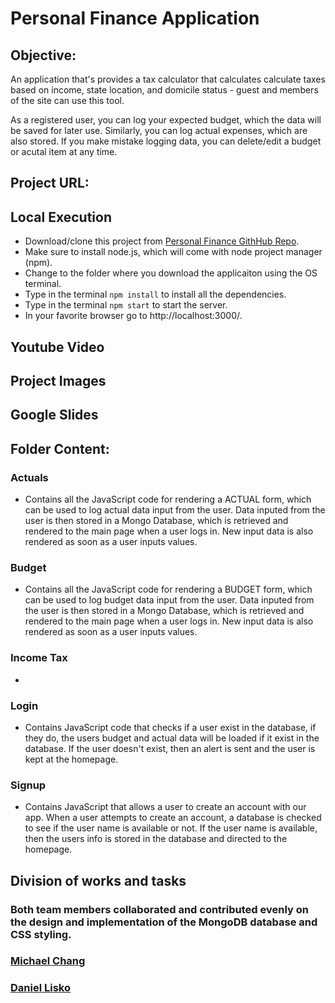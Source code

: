 # Personal Finance Application

## Objective:

An application that's provides a tax calculator that calculates calculate taxes based on income, state location, and domicile status - guest and members of the site can use this tool.

As a registered user, you can log your expected budget, which the data will be saved for later use. Similarly, you can log actual expenses, which are also stored. If you make mistake logging data, you can delete/edit a budget or acutal item at any time.

## Project URL:

## Local Execution

- Download/clone this project from [Personal Finance GithHub Repo](https://github.com/djlisko01/personalFinanceApp).
- Make sure to install node.js, which will come with node project manager (npm).
- Change to the folder where you download the applicaiton using the OS terminal.
- Type in the terminal `npm install` to install all the dependencies.
- Type in the terminal `npm start` to start the server.
- In your favorite browser go to http://localhost:3000/.

## Youtube Video

## Project Images

## Google Slides

## Folder Content:

### Actuals

- Contains all the JavaScript code for rendering a ACTUAL form, which can be used to log actual data input from the user. Data inputed from the user is then stored in a Mongo Database, which is retrieved and rendered to the main page when a user logs in. New input data is also rendered as soon as a user inputs values.

### Budget

- Contains all the JavaScript code for rendering a BUDGET form, which can be used to log budget data input from the user. Data inputed from the user is then stored in a Mongo Database, which is retrieved and rendered to the main page when a user logs in. New input data is also rendered as soon as a user inputs values.

### Income Tax

-

### Login

- Contains JavaScript code that checks if a user exist in the database, if they do, the users budget and actual data will be loaded if it exist in the database. If the user doesn't exist, then an alert is sent and the user is kept at the homepage.

### Signup

- Contains JavaScript that allows a user to create an account with our app. When a user attempts to create an account, a database is checked to see if the user name is available or not. If the user name is available, then the users info is stored in the database and directed to the homepage.

## Division of works and tasks

### Both team members collaborated and contributed evenly on the design and implementation of the MongoDB database and CSS styling.

### [Michael Chang](https://github.com/michaelchang106)

### [Daniel Lisko](https://github.com/djlisko01)
